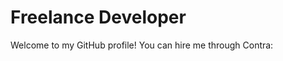 # Freelance  Developer

Welcome to my GitHub profile! You can hire me through Contra:

<div class="contra-hire-me-button" data-analyticsUserId="3717f14a-1204-4ff4-bba2-bda86137d594" data-theme="light" data-username="webdevmzf"></div>
<script async src="https://contra.com/static/embed/sdk.js" charset="utf-8"></script>

